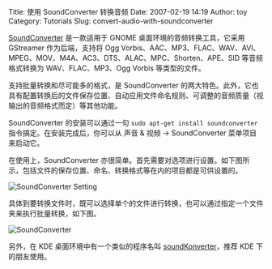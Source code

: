 Title: 使用 SoundConverter 转换音频
Date: 2007-02-19 14:19
Author: toy
Category: Tutorials
Slug: convert-audio-with-soundconverter

[SoundConverter](http://soundconverter.berlios.de/) 是一款适用于 GNOME
桌面环境的音频转换工具，它采用 GStreamer 作为后端，支持将 Ogg
Vorbis、AAC、MP3、FLAC、WAV、AVI、MPEG、MOV、M4A、AC3、DTS、ALAC、MPC、Shorten、APE、SID
等音频格式转换为 WAV、FLAC、MP3、Ogg Vorbis 等类型的文件。

支持批量转换和尽可能多的格式，是 SoundConverter
的两大特色。此外，它也具有配置转换后的文件保存位置、自动应用文件命名规则、可调整的音频质量（视输出的音频格式而定）等其他功能。

SoundConverter 的安装可以通过一句 `sudo apt-get install soundconverter`
指令搞定。在安装完成后，你可以从 声音 & 视频 -> SoundConverter
菜单项目来启动它。

在使用上，SoundConverter
亦很简单。首先需要对选项进行设置。如下图所示，包括文件的保存位置、命名、转换格式等在内的项目都是可供设置的。

![SoundConverter
Setting](http://i.linuxtoy.org/i/2007/02/soundconverter-setting.jpg)

具体到要转换文件时，既可以选择单个的文件进行转换，也可以通过指定一个文件夹来执行批量转换，如下图。

![SoundConverter](http://i.linuxtoy.org/i/2007/02/soundconverter.jpg)

另外，在 KDE 桌面环境中有一个类似的程序名叫
[soundKonverter](http://kde-apps.org/content/show.php?content=29024)，推荐
KDE 下的朋友使用。
